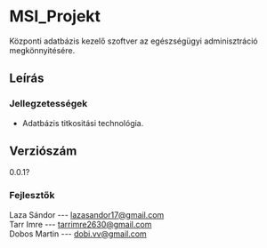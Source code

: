 # MSI_Projekt
Központi adatbázis kezelő szoftver az egészségügyi adminisztráció megkönnyitésére.

## Leírás


### Jellegzetességek
- Adatbázis titkositási technológia.

## Verziószám
0.0.1?

### Fejlesztők
Laza Sándor --- lazasandor17@gmail.com  
Tarr Imre --- tarrimre2630@gmail.com  
Dobos Martin --- dobi.vv@gmail.com
